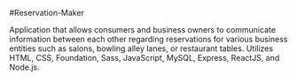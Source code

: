 #Reservation-Maker

Application that allows consumers and business owners to communicate information between each other regarding reservations for various business entities such as salons, bowling alley lanes, or restaurant tables. Utilizes HTML, CSS, Foundation, Sass, JavaScript, MySQL, Express, ReactJS, and Node.js.
